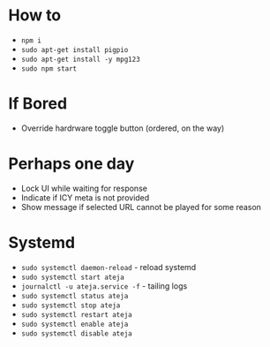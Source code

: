 # How to

- `npm i`
- `sudo apt-get install pigpio`
- `sudo apt-get install -y mpg123`
- `sudo npm start`

# If Bored

- Override hardrware toggle button (ordered, on the way)

# Perhaps one day

- Lock UI while waiting for response
- Indicate if ICY meta is not provided
- Show message if selected URL cannot be played for some reason

# Systemd

- `sudo systemctl daemon-reload` - reload systemd
- `sudo systemctl start ateja`
- `journalctl -u ateja.service -f` - tailing logs
- `sudo systemctl status ateja`
- `sudo systemctl stop ateja`
- `sudo systemctl restart ateja`
- `sudo systemctl enable ateja`
- `sudo systemctl disable ateja`
